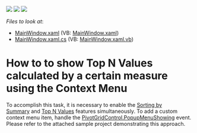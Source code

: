 <!-- default badges list -->
![](https://img.shields.io/endpoint?url=https://codecentral.devexpress.com/api/v1/VersionRange/128579011/17.1.3%2B)
[![](https://img.shields.io/badge/Open_in_DevExpress_Support_Center-FF7200?style=flat-square&logo=DevExpress&logoColor=white)](https://supportcenter.devexpress.com/ticket/details/T353100)
[![](https://img.shields.io/badge/📖_How_to_use_DevExpress_Examples-e9f6fc?style=flat-square)](https://docs.devexpress.com/GeneralInformation/403183)
<!-- default badges end -->
<!-- default file list -->
*Files to look at*:

* [MainWindow.xaml](./CS/WpfApplication31/MainWindow.xaml) (VB: [MainWindow.xaml](./VB/WpfApplication31/MainWindow.xaml))
* [MainWindow.xaml.cs](./CS/WpfApplication31/MainWindow.xaml.cs) (VB: [MainWindow.xaml.vb](./VB/WpfApplication31/MainWindow.xaml.vb))
<!-- default file list end -->
# How to to show Top N Values calculated by a certain measure using the Context Menu


To accomplish this task, it is necessary to enable the <a href="https://documentation.devexpress.com/WPF/CustomDocument8072.aspx">Sorting by Summary</a> and <a href="https://documentation.devexpress.com/WPF/CustomDocument8063.aspx">Top N Values</a> features simultaneously. To add a custom context menu item, handle the <a href="https://documentation.devexpress.com/#WPF/DevExpressXpfPivotGridPivotGridControl_PopupMenuShowingtopic">PivotGridControl.PopupMenuShowing</a> event. Please refer to the attached sample project demonstrating this approach. 

<br/>


